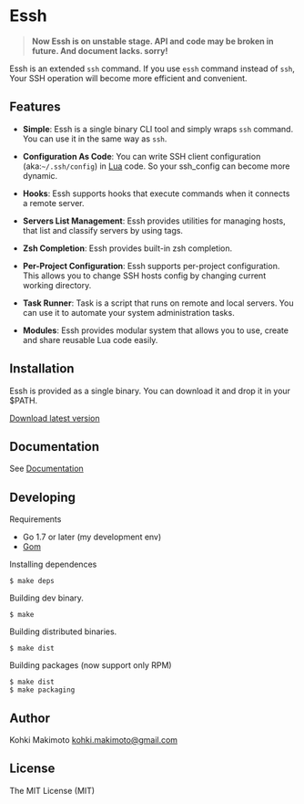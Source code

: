 # Essh

> **Now Essh is on unstable stage. API and code may be broken in future. And document lacks. sorry!**

Essh is an extended `ssh` command. If you use `essh` command instead of `ssh`, Your SSH operation will become more efficient and convenient.

## Features

* **Simple**: Essh is a single binary CLI tool and simply wraps `ssh` command. You can use it in the same way as `ssh`.

* **Configuration As Code**: You can write SSH client configuration (aka:`~/.ssh/config`) in [Lua](https://www.lua.org/) code. So your ssh_config can become more dynamic.

* **Hooks**: Essh supports hooks that execute commands when it connects a remote server.

* **Servers List Management**: Essh provides utilities for managing hosts, that list and classify servers by using tags.

* **Zsh Completion**: Essh provides built-in zsh completion.

* **Per-Project Configuration**: Essh supports per-project configuration. This allows you to change SSH hosts config by changing current working directory.

* **Task Runner**: Task is a script that runs on remote and local servers. You can use it to automate your system administration tasks.

* **Modules**: Essh provides modular system that allows you to use, create and share reusable Lua code easily.

## Installation

Essh is provided as a single binary. You can download it and drop it in your $PATH.

[Download latest version](https://github.com/kohkimakimoto/essh/releases/latest)

## Documentation

See [Documentation](./docs/README.md)

## Developing

Requirements

* Go 1.7 or later (my development env)
* [Gom](https://github.com/mattn/gom)

Installing dependences

```
$ make deps
```

Building dev binary.

```
$ make
```

Building distributed binaries.


```
$ make dist
```

Building packages (now support only RPM)

```
$ make dist
$ make packaging
```

## Author

Kohki Makimoto <kohki.makimoto@gmail.com>

## License

The MIT License (MIT)
